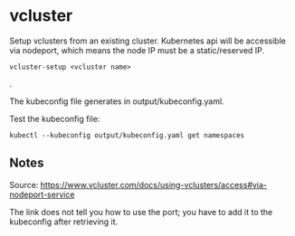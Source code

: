 # vcluster
Setup vclusters from an existing cluster. Kubernetes api will be accessible via nodeport, which means the node IP must be a static/reserved IP.

```
vcluster-setup <vcluster name>
```
.

The kubeconfig file generates in output/kubeconfig.yaml.

Test the kubeconfig file:
```
kubectl --kubeconfig output/kubeconfig.yaml get namespaces
```

## Notes
Source:
https://www.vcluster.com/docs/using-vclusters/access#via-nodeport-service

The link does not tell you how to use the port; you have to add it to the kubeconfig after retrieving it.